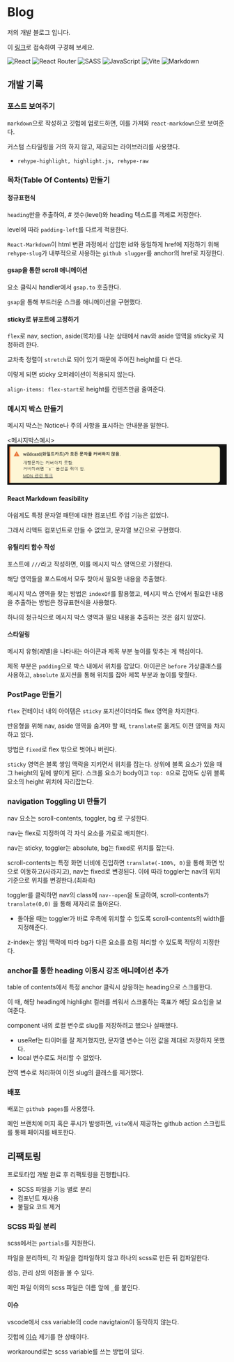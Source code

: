 # Blog

저의 개발 블로그 입니다.

이 [링크](https://codeleeks.github.io/blog/)로 접속하여 구경해 보세요.

![React](https://img.shields.io/badge/react-%2320232a.svg?style=for-the-badge&logo=react&logoColor=%2361DAFB) ![React Router](https://img.shields.io/badge/React_Router-CA4245?style=for-the-badge&logo=react-router&logoColor=white) ![SASS](https://img.shields.io/badge/SASS-hotpink.svg?style=for-the-badge&logo=SASS&logoColor=white) ![JavaScript](https://img.shields.io/badge/javascript-%23323330.svg?style=for-the-badge&logo=javascript&logoColor=%23F7DF1E) ![Vite](https://img.shields.io/badge/vite-%23646CFF.svg?style=for-the-badge&logo=vite&logoColor=white) ![Markdown](https://img.shields.io/badge/markdown-%23000000.svg?style=for-the-badge&logo=markdown&logoColor=white)

## 개발 기록

### 포스트 보여주기

`markdown`으로 작성하고 깃헙에 업로드하면, 이를 가져와 `react-markdown`으로 보여준다.

커스텀 스타일링을 거의 하지 않고, 제공되는 라이브러리를 사용했다.

- `rehype-highlight, highlight.js, rehype-raw`

### 목차(Table Of Contents) 만들기

#### 정규표현식

`heading`만을 추출하여, \# 갯수(level)와 heading 텍스트를 객체로 저장한다.

level에 따라 `padding-left`를 다르게 적용한다.

`React-Markdown`이 html 변환 과정에서 삽입한 id와 동일하게 href에 지정하기 위해 `rehype-slug`가 내부적으로 사용하는 `github slugger`를 anchor의 href로 지정한다.

#### gsap을 통한 scroll 애니메이션

요소 클릭시 handler에서 `gsap.to` 호출한다.

`gsap`을 통해 부드러운 스크롤 애니메이션을 구현했다.

#### sticky로 뷰포트에 고정하기

`flex`로 nav, section, aside(목차)를 나눈 상태에서 nav와 aside 영역을 sticky로 지정하려 한다.

교차축 정렬이 `stretch`로 되어 있기 때문에 주어진 height를 다 쓴다.

이렇게 되면 sticky 오퍼레이션이 적용되지 않는다.

`align-items: flex-start`로 height를 컨텐츠만큼 줄여준다.

### 메시지 박스 만들기

메시지 박스는 Notice나 주의 사항을 표시하는 안내문을 말한다.

<메시지박스예시>![메시지 박스 예시](./src/assets/메시지박스.png)

#### React Markdown feasibility

아쉽게도 특정 문자열 패턴에 대한 컴포넌트 주입 기능은 없었다.

그래서 리액트 컴포넌트로 만들 수 없었고, 문자열 보간으로 구현했다.

#### 유틸리티 함수 작성

포스트에 `///`라고 작성하면, 이를 메시지 박스 영역으로 가정한다.

해당 영역들을 포스트에서 모두 찾아서 필요한 내용을 추출했다.

메시지 박스 영역을 찾는 방법은 `indexOf`를 활용했고, 메시지 박스 안에서 필요한 내용을 추출하는 방법은 정규표현식을 사용했다.

하나의 정규식으로 메시지 박스 영역과 필요 내용을 추출하는 것은 쉽지 않았다.

#### 스타일링

메시지 유형(레벨)을 나타내는 아이콘과 제목 부분 높이를 맞추는 게 핵심이다.

제목 부분은 `padding`으로 박스 내에서 위치를 잡았다. 아이콘은 `before` 가상클래스를 사용하고, `absolute` 포지션을 통해 위치를 잡아 제목 부분과 높이를 맞췄다.

### PostPage 만들기

`flex` 컨테이너 내의 아이템은 `sticky` 포지션이더라도 flex 영역을 차지한다.

반응형을 위해 nav, aside 영역을 숨겨야 할 때, `translate`로 옮겨도 이전 영역을 차지하고 있다.

방법은 `fixed`로 flex 밖으로 벗어나 버린다.

`sticky` 영역은 블록 쌓임 맥락을 지키면서 위치를 잡는다. 상위에 블록 요소가 있을 때 그 height의 밑에 쌓이게 된다. 스크롤 요소가 body이고 `top: 0`으로 잡아도 상위 블록 요소의 height 위치에 자리잡는다.

### navigation Toggling UI 만들기

nav 요소는 scroll-contents, toggler, bg 로 구성한다.

nav는 flex로 지정하여 각 자식 요소를 가로로 배치한다.

nav는 sticky, toggler는 absolute, bg는 fixed로 위치를 잡는다.

scroll-contents는 특정 화면 너비에 진입하면 `translate(-100%, 0)`을 통해 화면 밖으로 이동하고(사라지고), nav는 fixed로 변경된다. 이에 따라 toggler는 nav의 위치 기준으로 위치를 변경한다.(최좌측)

toggler를 클릭하면 nav의 class에 `nav--open`을 토글하여, scroll-contents가 `translate(0,0)` 을 통해 제자리로 돌아온다.

- 돌아올 때는 toggler가 바로 우측에 위치할 수 있도록 scroll-contents의 width를 지정해준다.

z-index는 쌓임 맥락에 따라 bg가 다른 요소를 흐림 처리할 수 있도록 적당히 지정한다.

### anchor를 통한 heading 이동시 강조 애니메이션 추가

table of contents에서 특정 anchor 클릭시 상응하는 heading으로 스크롤한다.

이 때, 해당 heading에 highlight 컬러를 씌워서 스크롤하는 목표가 해당 요소임을 보여준다.

component 내의 로컬 변수로 slug를 저장하려고 했으나 실패했다.

- useRef는 타이머를 잘 제거했지만, 문자열 변수는 이전 값을 제대로 저장하지 못했다.
- local 변수로도 처리할 수 없었다.

전역 변수로 처리하여 이전 slug의 클래스를 제거했다.

### 배포

배포는 `github pages`를 사용했다.

메인 브랜치에 머지 혹은 푸시가 발생하면, `vite`에서 제공하는 github action 스크립트를 통해 페이지를 배포한다.

## 리팩토링

프로토타입 개발 완료 후 리팩토링을 진행합니다.

- SCSS 파일을 기능 별로 분리
- 컴포넌트 재사용
- 불필요 코드 제거

### SCSS 파일 분리

scss에서는 `partials`를 지원한다.

파일을 분리하되, 각 파일을 컴파일하지 않고 하나의 scss로 만든 뒤 컴파일한다.

성능, 관리 상의 이점을 볼 수 있다.

메인 파일 이외의 scss 파일은 이름 앞에 `_`를 붙인다.

#### 이슈

vscode에서 css variable의 code navigtaion이 동작하지 않는다.

깃헙에 [이슈](https://github.com/microsoft/vscode/issues/212064) 제기를 한 상태이다.

workaround로는 scss variable를 쓰는 방법이 있다.
